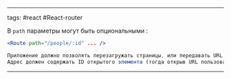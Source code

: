 ____

tags: #react #React-router 

В `path` параметры могут быть опциональными :

~~~jsx
<Route path="/people/:id" ... />

Приложение должно позволять перезагружать страницы, или передавать URL другим пользователям
Адрес должен содержать ID открытого элемента (тогда открыв URL пользователь попадёт на тот-же "экран")
~~~

_____

